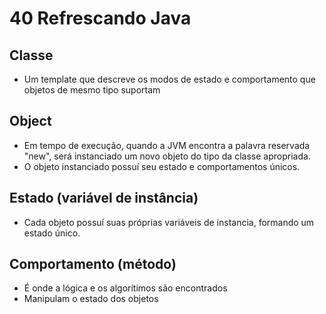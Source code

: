 # 40 Refrescando Java

## Classe
- Um template que descreve os modos de estado e comportamento que objetos de mesmo tipo suportam

## Object
- Em tempo de execução, quando a JVM encontra a palavra reservada "new", será instanciado um novo objeto do tipo da classe apropriada. 
- O objeto instanciado possuí seu estado e comportamentos únicos.

## Estado (variável de instância)
- Cada objeto possuí suas próprias variáveis de instancia, formando um estado único.

## Comportamento (método)
- É onde a lógica e os algorítimos são encontrados
- Manipulam o estado dos objetos